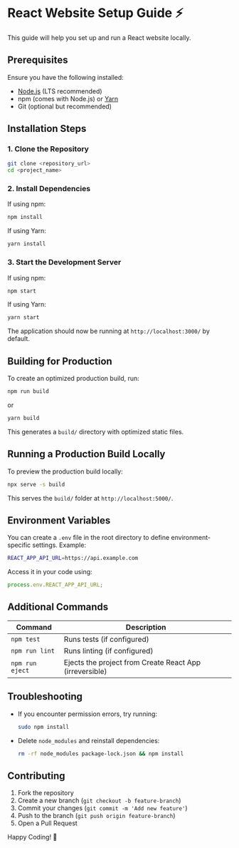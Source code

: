 # React Website Setup Guide ⚡️

This guide will help you set up and run a React website locally.

## Prerequisites

Ensure you have the following installed:

- [Node.js](https://nodejs.org/) (LTS recommended)
- npm (comes with Node.js) or [Yarn](https://yarnpkg.com/)
- Git (optional but recommended)

## Installation Steps

### 1. Clone the Repository
```sh
git clone <repository_url>
cd <project_name>
```

### 2. Install Dependencies
If using npm:
```sh
npm install
```

If using Yarn:
```sh
yarn install
```

### 3. Start the Development Server
If using npm:
```sh
npm start
```

If using Yarn:
```sh
yarn start
```

The application should now be running at `http://localhost:3000/` by default.

## Building for Production
To create an optimized production build, run:
```sh
npm run build
```
or
```sh
yarn build
```
This generates a `build/` directory with optimized static files.

## Running a Production Build Locally
To preview the production build locally:
```sh
npx serve -s build
```
This serves the `build/` folder at `http://localhost:5000/`.

## Environment Variables
You can create a `.env` file in the root directory to define environment-specific settings.
Example:
```sh
REACT_APP_API_URL=https://api.example.com
```
Access it in your code using:
```js
process.env.REACT_APP_API_URL;
```

## Additional Commands
| Command           | Description |
|------------------|-------------|
| `npm test`       | Runs tests (if configured) |
| `npm run lint`   | Runs linting (if configured) |
| `npm run eject`  | Ejects the project from Create React App (irreversible) |

## Troubleshooting
- If you encounter permission errors, try running:
  ```sh
  sudo npm install
  ```
- Delete `node_modules` and reinstall dependencies:
  ```sh
  rm -rf node_modules package-lock.json && npm install
  ```

## Contributing
1. Fork the repository
2. Create a new branch (`git checkout -b feature-branch`)
3. Commit your changes (`git commit -m 'Add new feature'`)
4. Push to the branch (`git push origin feature-branch`)
5. Open a Pull Request


Happy Coding! 🚀

